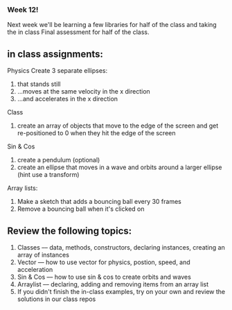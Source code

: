 ### Week 12! 

Next week we'll be learning a few libraries for half of the class and taking the in class 
Final assessment for half of the class. 

## in class assignments: 
 
Physics
Create 3 separate ellipses:
1. that stands still 
2. ...moves at the same velocity in the x direction 
3. ...and accelerates in the x direction 

Class 
1. create an array of objects that move to the edge of the screen and get re-positioned to 0
when they hit the edge of the screen 

Sin & Cos 
1. create a pendulum (optional)
2. create an ellipse that moves in a wave and orbits around a larger ellipse (hint use a transform)

Array lists: 
1. Make a sketch that adds a bouncing ball every 30 frames 
2. Remove a bouncing ball when it's clicked on 



## Review the following topics: 
1. Classes –– data, methods, constructors, declaring instances, creating an array of instances
2. Vector –– how to use vector for physics, postion, speed, and acceleration
3. Sin & Cos –– how to use sin & cos to create orbits and waves 
4. Arraylist –– declaring, adding and removing items from an array list 
5. If you didn't finish the in-class examples, try on your own and review the solutions in our class repos 
